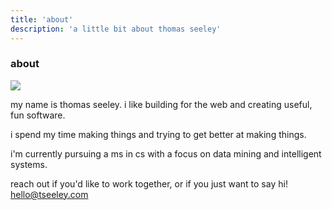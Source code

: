 ```yaml
---
title: 'about'
description: 'a little bit about thomas seeley'
---
```


<h3 class="header">about</h3>


<img class='profile' src='/public/images/profile.jpg' />

my name is thomas seeley. i like building for the web and creating useful, fun software.

i spend my time making things and trying to get better at making things.

i'm currently pursuing a ms in cs with a focus on data mining and intelligent systems.

reach out if you'd like to work together, or if you just want to say hi! [hello@tseeley.com](mailto:hello@tseeley.com) 
